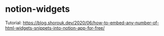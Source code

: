 # notion-widgets

Tutorial: https://blog.shorouk.dev/2020/06/how-to-embed-any-number-of-html-widgets-snippets-into-notion-app-for-free/
